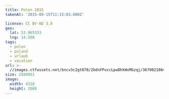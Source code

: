 ```yaml
---
title: Polen 2015
takenAt: '2015-09-15T11:15:03.000Z'

license: CC BY-ND 3.0
geo:
  lat: 53.965333
  lng: 14.508
tags:
  - polen
  - poland
  - urlaub
  - vacation
url: >-
  //images.ctfassets.net/bncv3c2gt878/2bdnFPuccLpwDhkWxMGzqj/36700218648218a3c9cc1d8788edcede/polen-2015_25329006633_o
size: 2509951
image:
  width: 4310
  height: 2868
---
```

